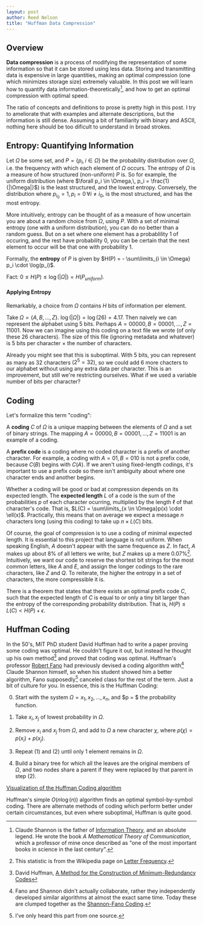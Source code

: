 ```yaml
---
layout: post
author: Reed Nelson
title: "Huffman Data Compression"
---
```


## Overview

**Data compression** is a process of modifying the representation of some information so that it can be stored using less data. Storing and transmitting data is expensive in large quantities, making an optimal compression (one which minimizes storage size) extremely valuable. In this post we will learn how to quantify data information-theoretically[^1], and how to get an optimal compression with optimal speed.

The ratio of concepts and definitions to prose is pretty high in this post. I try to ameliorate that with examples and alternate descriptions, but the information is still dense. Assuming a bit of familiarity with binary and ASCII, nothing here should be too dificult to understand in broad strokes.

## Entropy: Quantifying Information

Let $\Omega$ be some set, and $P = \{p_i,\, i\in \Omega\}$ be the probability distribution over $\Omega$, i.e. the frequency with which each element of $\Omega$ occurs. The entropy of $\Omega$ is a measure of how structured (non-uniform) $P$ is. So for example, the uniform distribution (where $\forall p_i \in \Omega,\, p_i = \frac{1}{|\Omega|}$) is the least structured, and the lowest entropy. Conversely, the distribution where $p_{i_0} = 1,\, p_i = 0 \, \forall i \neq i_0$, is the most structured, and has the most entropy.

More intuitively, entropy can be thought of as a measure of how uncertain you are about a random choice from $\Omega$, using $P$. With a set of minimal entropy (one with a uniform distribution), you can do no better than a random guess. But on a set where one element has a probablility $1$ of occuring, and the rest have probability $0$, you can be certain that the next element to occur will be that one with probability $1$.

Formally, the **entropy** of $P$ is given by $H(P) = - \sum\limits_{i \in \Omega} p_i \cdot \log(p_i)$.

Fact: $0 \leq H(P) \leq \log(|\Omega|) = H(P_{uniform})$.

#### Applying Entropy

Remarkably, a choice from $\Omega$ contains $H$ bits of information per element.

Take $\Omega = \{A, B, ..., Z\}$. $\log(|\Omega|) = \log(26) = 4.17$. Then naively we can represent the alphabet using 5 bits. Perhaps $A = 00000, B = 00001, ..., Z = 11001$. Now we can imagine using this coding on a text file we wrote (of only these 26 characters). The size of this file (ignoring metadata and whatever) is 5 bits per character $\times$ the number of characters.

Already you might see that this is suboptimal. With 5 bits, you can represent as many as 32 characters ($2^5 = 32$), so we could add 6 more chacters to our alphabet without using any extra data per character. This is an improvement, but still we're restricting ourselves. What if we used a variable number of bits per character?

## Coding

Let's formalize this term "coding":

A **coding** $C$ of $\Omega$ is a unique mapping between the elements of $\Omega$ and a set of binary strings. The mapping $A = 00000, B = 00001, ..., Z = 11001$ is an example of a coding.

A **prefix code** is a coding where no coded character is a prefix of another character. For example, a coding with $A = 01, B = 010$ is not a prefix code, because $C(B)$ begins with $C(A)$. If we aren't using fixed-length codings, it's important to use a prefix code so there isn't ambiguity about where one character ends and another begins.

Whether a coding will be good or bad at compression depends on its expected length. The **expected length** $L$ of a code is the sum of the probabilities $p$ of each character ocurring, multiplied by the length $\ell$ of that character's code. That is, $L(C) = \sum\limits_{x \in \Omega}p(x) \cdot \ell(x)$. Practically, this means that on average we expect a message $n$ characters long (using this coding) to take up $n \times L(C)$ bits.

Of course, the goal of compression is to use a coding of minimal expected length. It is essential to this project that language is not uniform. When speaking English, $A$ doesn't appear with the same frequence as $Z$. In fact, $A$ makes up about $8\%$ of all letters we write, but $Z$ makes up a mere $0.07\%$[^2]. Intuitively, we want our code to reserve the shortest bit strings for the most common letters, like $A$ and $E$, and assign the longer codings to the rare characters, like $Z$ and $Q$. To reiterate, the higher the entropy in a set of characters, the more compressible it is.

There is a theorem that states that there exists an optimal prefix code $C$, such that the expected length of $C$ is equal to or only a tiny bit larger than the entropy of the corresponding probability distribution. That is, $H(P) \leq L(C) < H(P) + \epsilon$.

## Huffman Coding

In the 50's, MIT PhD student David Huffman had to write a paper proving some coding was optimal. He couldn't figure it out, but instead he thought up his own method[^3] and proved that coding was optimal. Huffman's professor [Robert Fano](https://en.wikipedia.org/wiki/Robert_Fano) had previously devised a coding algorithm with[^4] Claude Shannon himself, so when his student showed him a better algorithm, Fano supposedly[^5] canceled class for the rest of the term. Just a bit of culture for you. In essence, this is the Huffman Coding:

0. Start with the system $\Omega = x_1, x_2,..., x_n$, and $p = $ the probability function.

1. Take $x_i, x_j$ of lowest probability in $\Omega$.

2. Remove $x_i$ and $x_j$ from $\Omega$, and add to $\Omega$ a new character $\chi$, where $p(\chi) = p(x_i) + p(x_j)$.

3. Repeat (1) and (2) until only 1 element remains in $\Omega$.

4. Build a binary tree for which all the leaves are the original members of $\Omega$, and two nodes share a parent if they were replaced by that parent in step (2).

[Visualization of the Huffman Coding algorithm](huffman.jpg)

Huffman's simple $O(n\log(n))$ algorithm finds an optimal symbol-by-symbol coding. There are alternate methods of coding which perform better under certain circumstances, but even where suboptimal, Huffman is quite good.

[^1]: Claude Shannon is the father of [Information Theory](https://en.wikipedia.org/wiki/Information_theory), and an absolute legend. He wrote the book *A Mathematical Theory of Communication*, which a professor of mine once described as "one of the most important books in science in the last century".

[^2]: This statistic is from the Wikipedia page on [Letter Frequency](https://en.wikipedia.org/wiki/Letter_frequency).

[^3]: David Huffman, [A Method for the Construction of Minimum-Redundancy Codes](https://github.com/pipul/lab/blob/master/papers/Others/huffman_1952_minimum-redundancy-codes.pdf)

[^4]: Fano and Shannon didn't actually collaborate, rather they independently developed similar algorithms at almost the exact same time. Today these are clumped together as the [Shannon-Fano Coding](https://en.wikipedia.org/wiki/Shannon%E2%80%93Fano_coding).

[^5]: I've only heard this part from one source.
